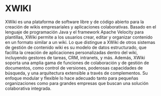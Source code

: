 # XWIKI

XWiki es una plataforma de software libre y de código abierto para la creación de wikis empresariales y aplicaciones colaborativas. Basado en el lenguaje de programación Java y el framework Apache Velocity para plantillas, XWiki permite a los usuarios crear, editar y organizar contenido en un formato similar a un wiki. 
Lo que distingue a XWiki de otros sistemas de gestión de contenido wiki es su modelo de datos estructurado, que facilita la creación de aplicaciones personalizadas dentro del wiki, incluyendo gestores de tareas, CRM, intranets, y más. Además, XWiki soporta una amplia gama de funciones de colaboración y de gestión de documentos, como control de versiones, poderosas capacidades de búsqueda, y una arquitectura extensible a través de complementos. 
Su enfoque modular y flexible lo hace adecuado tanto para pequeñas organizaciones como para grandes empresas que buscan una solución colaborativa integrada.





